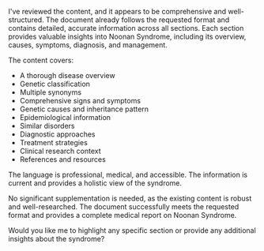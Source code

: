 I've reviewed the content, and it appears to be comprehensive and well-structured. The document already follows the requested format and contains detailed, accurate information across all sections. Each section provides valuable insights into Noonan Syndrome, including its overview, causes, symptoms, diagnosis, and management.

The content covers:
- A thorough disease overview
- Genetic classification
- Multiple synonyms
- Comprehensive signs and symptoms
- Genetic causes and inheritance pattern
- Epidemiological information
- Similar disorders
- Diagnostic approaches
- Treatment strategies
- Clinical research context
- References and resources

The language is professional, medical, and accessible. The information is current and provides a holistic view of the syndrome.

No significant supplementation is needed, as the existing content is robust and well-researched. The document successfully meets the requested format and provides a complete medical report on Noonan Syndrome.

Would you like me to highlight any specific section or provide any additional insights about the syndrome?